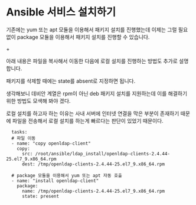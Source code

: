 # Ansible 서비스 설치하기

기존에는 yum 또는 apt 모듈을 이용해서 패키지 설치를 진행했는데 이제는 그럴 필요 없이 package 모듈을 이용해서 패키지 설치를 진행할 수 있습니다.

\+

아래 내용은 파일을 복사해서 이동한 다음에 로컬 설치를 진행하는 방법도 추가로 설명합니다.

패키지를 삭제할 때에는 state를 absent로 지정하면 됩니다.

생각해보니 데비안 계열은 rpm이 아닌 deb 패키지 설치를 지원하는데 이를 해결하기 위한 방법도 모색해 봐야 겠다.

로컬 설치를 하고자 하는 이유는 사내 서버에 인터넷 연결을 막은 부분이 존재하기 때문에 파일을 전송해서 로컬 설치를 하는게 빠르다는 판단이 있었기 때문이다.

~~~
  tasks:
  # 파일 이동
  - name: "copy openldap-client"
    copy:
      src: /root/ansible/ldap_install/openldap-clients-2.4.44-25.el7_9.x86_64.rpm
      dest: /tmp/openldap-clients-2.4.44-25.el7_9.x86_64.rpm

  # package 모듈을 이용해서 yum 또는 apt 자동 호출
  - name: "install openldap-client"
    package:
      name: /tmp/openldap-clients-2.4.44-25.el7_9.x86_64.rpm
      state: present
~~~